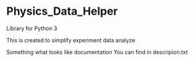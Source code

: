 # Physics_Data_Helper

Library for Python 3

This is created to simplify experiment data analyze

Something what looks like documentation 
You can find in descripion.txt
